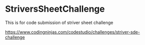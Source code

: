 # StriversSheetChallenge
This is for code submission of striver sheet challenge

https://www.codingninjas.com/codestudio/challenges/striver-sde-challenge
